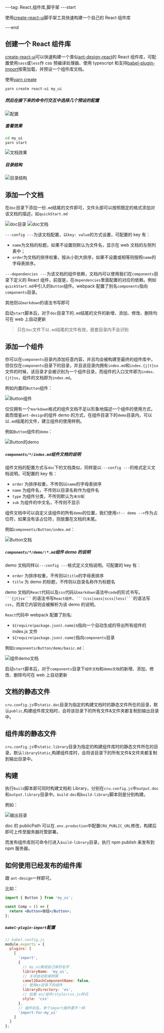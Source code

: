 ---tag: React,组件库,脚手架
---start

使用[create-react-ui](https://www.npmjs.com/package/create-react-ui)脚手架工具快速构建一个自己的 React 组件库

---end

## 创建一个 React 组件库

[create-react-ui](https://www.npmjs.com/package/create-react-ui)可以快速构建一个类似[ant-design-react](https://ant.design/docs/react/introduce-cn)的 React 组件库，可配置使用`sass`或`less`作 css 预编译处理器、使用 typescript 和支持[babel-plugin-import](https://www.npmjs.com/package/babel-plugin-import)按需加载，并预设一个组件库文档。

使用[yarn create](https://yarnpkg.com/zh-Hans/docs/cli/create)

```bash
yarn create react-ui my_ui
```

##### 然后在接下来的命令行交互中选择几个预设的配置

![配置](img/choose_config.png)

##### 查看效果

```bash
cd my_ui
yarn start
```

![文档效果](img/doc.png)

##### 目录结构

![目录结构](img/dir_tree.png)

## 添加一个文档

在`doc`目录下添加一份`.md`结尾的文件即可，文件头部可以按照既定的格式添加对该文档的描述，如`quickStart.md`

![doc目录](img/dir_doc.png) ![doc文档](img/doc_demo.png)

`---config ---`为该文档配置，以`key: value`的方式设置，可配置的 key 有：

- `name`为文档的标题，如果不设置则默认为文件名，显示在 web 文档的左侧列表中；
- `order`为文档的排序权重，按从小到大排序，如果不设置或相等则按照`name`的字母表排序。

`---dependencies ---`为该文档的组件依赖，文档内可以使用我们在`components`目录下定义的 React 组件，前提是，在`dependencies`里面配置的对应的依赖。例如`quickStart.md`中引入的`Button`组件。webpack 配置了别名`components`指向`components`目录。

其他则以`markdown`的语法书写即可

启动`start`脚本后，对于`doc`目录下的`.md`结尾的文件的新增、添加、修改、删除均可在 web 上自动更新

> 只在`doc`文件下以`.md`结尾的文件有效，嵌套目录内不会识别

## 添加一个组件

你可以在`components`目录内添加任意内容，并且均会被构建至最终的组件库中，但仅仅在`components`目录下的目录，并且该目录内拥有`index.md`和`index.{j|t}sx`文件的时候，该目录才会被识别为一个组件目录，而组件的入口文件即为`index.{jt}sx`，组件的文档即为`index.md`。

例如内置的`Button`组件：

![Button组件](img/comp_button.png)

仅仅拥有一个`markdown`格式的组件文档不足以形象地描述一个组件的使用方式，故而借鉴`ant-design`的组件 demo 的方式，在组件目录下的`demo`目录内，可以以`.md`结尾的文件，建立组件的使用样例。

例如`Button`组件的`demo`：

![Button的demo](img/comp_demo.png)

##### `components/*/index.md`组件文档的说明

组件文档的配置方式与`doc`下的文档类似，同样是以`---config ---`的格式定义文档说明。可配置的 key 有：

- `order` 为排序权重，不传则以`name`的字母表排序
- `name` 为组件名，不传则以目录名称作为组件名
- `type` 为组件分类，不传则默认为`未分配`
- `sub` 为组件的中文名，不传则不显示

组件文档中可以自定义该组件的所有`demo`的位置，我们使用`<!-- demo -->`作为占位符，如果没有该占位符，则放置在文档的末尾。

例如`components/Button/index.md`：

![Button文档](img/button_doc.png)

##### `components/*/demo/\*.md`组件 demo 的说明

demo 文档同样以`---config ---`格式定义文档说明。可配置的 key 有：

- `order` 为排序权重，不传则以`title`的字母表排序
- `title` 为 demo 的标题，不传则以目录名称作为标题名

demo 文档的`React`代码以及`css`代码以`markdown`语法中`code`的形式书写。 <code>\```{jt}sx\```</code> 的语法书写`React组件`、<code>\```(css|sass|scss|less)\```</code>的语法写`css`，而其它内容则会被解析为该 demo 的说明。

`React`代码中 webpack 配置了别名:

- `${require(package.json).name}$`指向一个自动生成的导出所有组件的 index.js 文件
- `${require(package.json).name}`指向`components`目录

例如`components/Button/demo/basic.md`：

![组件demo文档](img/comp_demo_content.png)

启动`start`脚本后，对于`components`目录下`组件文档`和`demo文档`的新增、添加、修改、删除均可在 web 上自动更新

## 文档的静态文件

`cru.config.js`中`static.doc`目录为指定的构建文档时的静态文件所在的目录，默认`public`,构建组件库文档时，会将该目录下的所有文件&文件夹都复制到输出目录中。

## 组件库的静态文件

`cru.config.js`中`static.library`目录为指定的构建组件库时的静态文件所在的目录，默认`libraryStatic`,构建组件库时，会将该目录下的所有文件&文件夹都复制到输出目录中。

## 构建

执行`build`脚本即可同时构建文档和 Library，分别在`cru.config.js`中`output.doc`和`output.library`目录中。`build-doc`和`build-library`脚本则是分别构建。

例如：

![输出目录](img/dir_build.png)

doc 的 publicPath 可以在`.env.production`中配置`CRU_PUBLIC_URL`修改，构建后即可上传至服务器托管部署。

而发布组件库则可命令行进入`build-library`目录，执行 npm publish 来发布到 npm 服务器。

## 如何使用已经发布的组件库

跟 `ant-design`一样即可。

比如：

```jsx harmony
import { Button } from 'my_ui';

const Comp = () => {
  return <Button>按钮</Button>;
};
```

##### `babel-plugin-import`配置

```javascript
// babel.config.js
module.exports = {
  plugins: [
    [
      'import',
      {
        // my_ui换成自己库的名字
        libraryName: 'my_ui',
        // 关闭自动驼峰转换
        camel2DashComponentName: false,
        // 使用es目录下的组件
        libraryDirectory: 'es',
        // 加载 es/组件/style/css.js样式
        style: 'css'
      },
      // 插件别名，多个import插件要不一样
      'import-for-my_ui'
    ]
  ]
};
```
